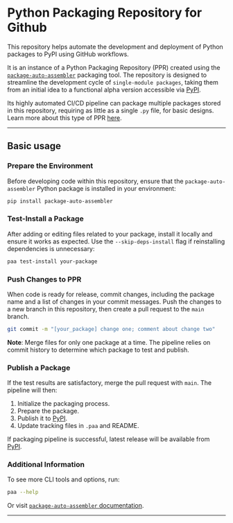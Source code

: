# Python Packaging Repository for Github

This repository helps automate the development and deployment of Python packages to PyPI using GitHub workflows.

It is an instance of a Python Packaging Repository (PPR) created using the [`package-auto-assembler`](https://kiril-mordan.github.io/reusables/package_auto_assembler/) packaging tool. The repository is designed to streamline the development cycle of `single-module packages`, taking them from an initial idea to a functional alpha version accessible via [PyPI](https://pypi.org/).

Its highly automated CI/CD pipeline can package multiple packages stored in this repository, requiring as little as a single `.py` file, for basic designs. Learn more about this type of PPR [here](https://kiril-mordan.github.io/reusables/package_auto_assembler/python_packaging_repo/).

---

## Basic usage

### Prepare the Environment

Before developing code within this repository, ensure that the `package-auto-assembler` Python package is installed in your environment:

``` bash
pip install package-auto-assembler
```

### Test-Install a Package

After adding or editing files related to your package, install it locally and ensure it works as expected. Use the `--skip-deps-install` flag if reinstalling dependencies is unnecessary:

``` bash
paa test-install your-package
```

### Push Changes to PPR

When code is ready for release, commit changes, including the package name and a list of changes in your commit messages. Push the changes to a new branch in this repository, then create a pull request to the `main` branch.

``` bash
git commit -m "[your_package] change one; comment about change two"
```

**Note**: Merge files for only one package at a time. The pipeline relies on commit history to determine which package to test and publish.

### Publish a Package

If the test results are satisfactory, merge the pull request with `main`. The pipeline will then:

1. Initialize the packaging process.
2. Prepare the package.
3. Publish it to [PyPI](https://pypi.org/).
4. Update tracking files in `.paa` and README.

If packaging pipeline is successful, latest release will be available from [PyPI](https://pypi.org/).

### Additional Information

To see more CLI tools and options, run:

``` bash
paa --help
```

Or visit [`package-auto-assembler` documentation](https://kiril-mordan.github.io/reusables/package_auto_assembler/).

---